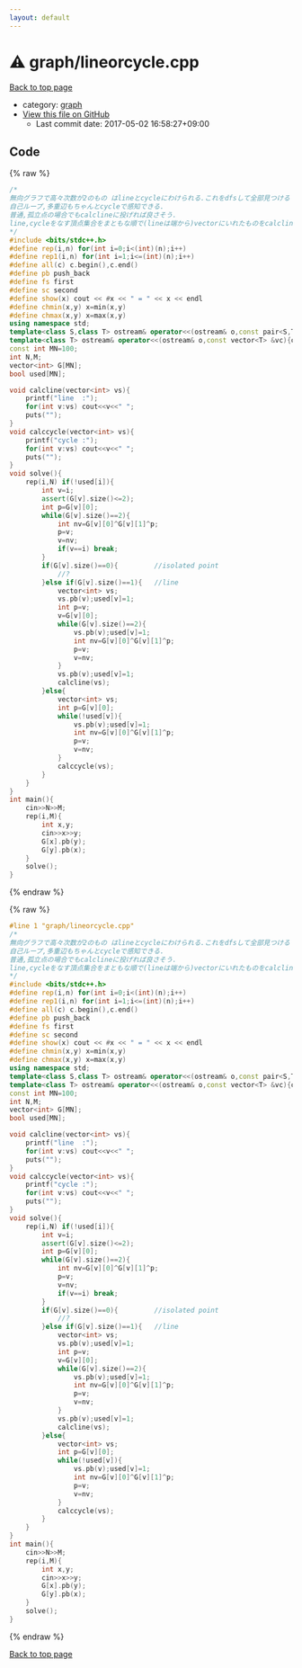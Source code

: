 ```yaml
---
layout: default
---
```


<!-- mathjax config similar to math.stackexchange -->
<script type="text/javascript" async
  src="https://cdnjs.cloudflare.com/ajax/libs/mathjax/2.7.5/MathJax.js?config=TeX-MML-AM_CHTML">
</script>
<script type="text/x-mathjax-config">
  MathJax.Hub.Config({
    TeX: { equationNumbers: { autoNumber: "AMS" }},
    tex2jax: {
      inlineMath: [ ['$','$'] ],
      processEscapes: true
    },
    "HTML-CSS": { matchFontHeight: false },
    displayAlign: "left",
    displayIndent: "2em"
  });
</script>

<script type="text/javascript" src="https://cdnjs.cloudflare.com/ajax/libs/jquery/3.4.1/jquery.min.js"></script>
<script src="https://cdn.jsdelivr.net/npm/jquery-balloon-js@1.1.2/jquery.balloon.min.js" integrity="sha256-ZEYs9VrgAeNuPvs15E39OsyOJaIkXEEt10fzxJ20+2I=" crossorigin="anonymous"></script>
<script type="text/javascript" src="../../assets/js/copy-button.js"></script>
<link rel="stylesheet" href="../../assets/css/copy-button.css" />


# :warning: graph/lineorcycle.cpp

<a href="../../index.html">Back to top page</a>

* category: <a href="../../index.html#f8b0b924ebd7046dbfa85a856e4682c8">graph</a>
* <a href="{{ site.github.repository_url }}/blob/master/graph/lineorcycle.cpp">View this file on GitHub</a>
    - Last commit date: 2017-05-02 16:58:27+09:00




## Code

<a id="unbundled"></a>
{% raw %}
```cpp
/*
無向グラフで高々次数が2のもの はlineとcycleにわけられる.これをdfsして全部見つける
自己ループ,多重辺もちゃんとcycleで感知できる.
普通,孤立点の場合でもcalclineに投げれば良さそう.
line,cycleをなす頂点集合をまともな順で(lineは端から)vectorにいれたものをcalcline,cycleに投げている.
*/
#include <bits/stdc++.h>
#define rep(i,n) for(int i=0;i<(int)(n);i++)
#define rep1(i,n) for(int i=1;i<=(int)(n);i++)
#define all(c) c.begin(),c.end()
#define pb push_back
#define fs first
#define sc second
#define show(x) cout << #x << " = " << x << endl
#define chmin(x,y) x=min(x,y)
#define chmax(x,y) x=max(x,y)
using namespace std;
template<class S,class T> ostream& operator<<(ostream& o,const pair<S,T> &p){return o<<"("<<p.fs<<","<<p.sc<<")";}
template<class T> ostream& operator<<(ostream& o,const vector<T> &vc){o<<"sz = "<<vc.size()<<endl<<"[";for(const T& v:vc) o<<v<<",";o<<"]";return o;}
const int MN=100;
int N,M;
vector<int> G[MN];
bool used[MN];

void calcline(vector<int> vs){
	printf("line  :");
	for(int v:vs) cout<<v<<" ";
	puts("");
}
void calccycle(vector<int> vs){
	printf("cycle :");
	for(int v:vs) cout<<v<<" ";
	puts("");
}
void solve(){
	rep(i,N) if(!used[i]){
		int v=i;
		assert(G[v].size()<=2);
		int p=G[v][0];
		while(G[v].size()==2){
			int nv=G[v][0]^G[v][1]^p;
			p=v;
			v=nv;
			if(v==i) break;
		}
		if(G[v].size()==0){			//isolated point
			//?
		}else if(G[v].size()==1){	//line
			vector<int> vs;
			vs.pb(v);used[v]=1;
			int p=v;
			v=G[v][0];
			while(G[v].size()==2){
				vs.pb(v);used[v]=1;
				int nv=G[v][0]^G[v][1]^p;
				p=v;
				v=nv;
			}
			vs.pb(v);used[v]=1;
			calcline(vs);
		}else{
			vector<int> vs;
			int p=G[v][0];
			while(!used[v]){
				vs.pb(v);used[v]=1;
				int nv=G[v][0]^G[v][1]^p;
				p=v;
				v=nv;
			}
			calccycle(vs);
		}
	}
}
int main(){
	cin>>N>>M;
	rep(i,M){
		int x,y;
		cin>>x>>y;
		G[x].pb(y);
		G[y].pb(x);
	}
	solve();
}

```
{% endraw %}

<a id="bundled"></a>
{% raw %}
```cpp
#line 1 "graph/lineorcycle.cpp"
/*
無向グラフで高々次数が2のもの はlineとcycleにわけられる.これをdfsして全部見つける
自己ループ,多重辺もちゃんとcycleで感知できる.
普通,孤立点の場合でもcalclineに投げれば良さそう.
line,cycleをなす頂点集合をまともな順で(lineは端から)vectorにいれたものをcalcline,cycleに投げている.
*/
#include <bits/stdc++.h>
#define rep(i,n) for(int i=0;i<(int)(n);i++)
#define rep1(i,n) for(int i=1;i<=(int)(n);i++)
#define all(c) c.begin(),c.end()
#define pb push_back
#define fs first
#define sc second
#define show(x) cout << #x << " = " << x << endl
#define chmin(x,y) x=min(x,y)
#define chmax(x,y) x=max(x,y)
using namespace std;
template<class S,class T> ostream& operator<<(ostream& o,const pair<S,T> &p){return o<<"("<<p.fs<<","<<p.sc<<")";}
template<class T> ostream& operator<<(ostream& o,const vector<T> &vc){o<<"sz = "<<vc.size()<<endl<<"[";for(const T& v:vc) o<<v<<",";o<<"]";return o;}
const int MN=100;
int N,M;
vector<int> G[MN];
bool used[MN];

void calcline(vector<int> vs){
	printf("line  :");
	for(int v:vs) cout<<v<<" ";
	puts("");
}
void calccycle(vector<int> vs){
	printf("cycle :");
	for(int v:vs) cout<<v<<" ";
	puts("");
}
void solve(){
	rep(i,N) if(!used[i]){
		int v=i;
		assert(G[v].size()<=2);
		int p=G[v][0];
		while(G[v].size()==2){
			int nv=G[v][0]^G[v][1]^p;
			p=v;
			v=nv;
			if(v==i) break;
		}
		if(G[v].size()==0){			//isolated point
			//?
		}else if(G[v].size()==1){	//line
			vector<int> vs;
			vs.pb(v);used[v]=1;
			int p=v;
			v=G[v][0];
			while(G[v].size()==2){
				vs.pb(v);used[v]=1;
				int nv=G[v][0]^G[v][1]^p;
				p=v;
				v=nv;
			}
			vs.pb(v);used[v]=1;
			calcline(vs);
		}else{
			vector<int> vs;
			int p=G[v][0];
			while(!used[v]){
				vs.pb(v);used[v]=1;
				int nv=G[v][0]^G[v][1]^p;
				p=v;
				v=nv;
			}
			calccycle(vs);
		}
	}
}
int main(){
	cin>>N>>M;
	rep(i,M){
		int x,y;
		cin>>x>>y;
		G[x].pb(y);
		G[y].pb(x);
	}
	solve();
}

```
{% endraw %}

<a href="../../index.html">Back to top page</a>

